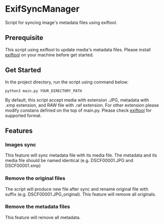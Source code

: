 # ExifSyncManager
Script for syncing image's metadata files using exiftool.

## Prerequisite
This script using exiftool to update media's metadata files. Please install [exiftool](https://exiftool.org) on your machine before get started.

## Get Started
In the project directory, run the script using command below:
```
python3 main.py YOUR_DIRECTORY_PATH
```
By default, this script accept media with extension .JPG, metadata with .xmp extension, and RAW file with .raf extension. For other extension please modify constans defined on the top of main.py. Please check [exiftool](https://exiftool.org) for supported format.

## Features
### Images sync
This feature will sync metadata file with its media file. The metadata and its media file should be named identical (e.g. DSCF00001.JPG and DSCF00001.xmp)

### Remove the original files
The script will produce new file after sync and rename original file with suffix (e.g. DSCF00001.JPG_original). This feature will remove all originals.

### Remove the metadata files
This feature will remove all metadata.
